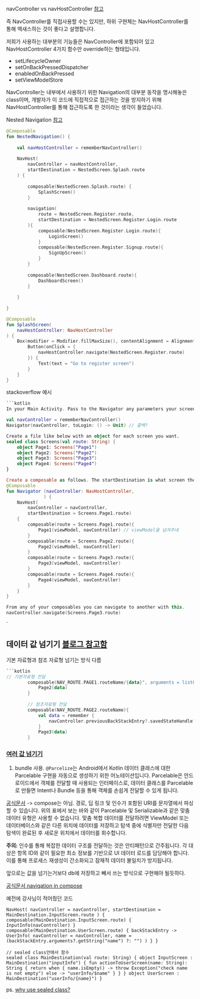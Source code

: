navController vs navHostController [참고](https://jgeun97.tistory.com/334)

즉 NavController를 직접사용할 수는 있지만, 하위 구현체는 NavHostController를 통해 액새스하는 것이 좋다고 설명합니다.

저희가 사용하는 대부분의 기능들은 NavController에 포함되어 있고 NavHostController 4가지 함수만 override하는 형태입니다.

- setLifecycleOwner
- setOnBackPressedDispatcher
- enabledOnBackPressed
- setViewModelStore

NavController는 내부에서 사용하기 위한 Navigation의 대부분 동작을 명시해놓은 class이며, 개발자가 이 코드에 직접적으로 접근하는 것을 방지하기 위해 NavHostController를 통해 접근하도록 한 것이라는 생각이 들었습니다.

Nested Navigation [참고](https://nameisjayant.medium.com/nested-navigation-in-jetpack-compose-597ecdc6eebb)
```kotlin
@Composable  
fun NestedNavigation() {  
  
	val navHostController = rememberNavController()  
	  
	NavHost(  
		navController = navHostController,  
		startDestination = NestedScreen.Splash.route  
	) {  
	  
		composable(NestedScreen.Splash.route) {  
			SplashScreen()  
		}  
		  
		navigation(  
			route = NestedScreen.Register.route,  
			startDestination = NestedScreen.Register.Login.route  
		){  
			composable(NestedScreen.Register.Login.route){  
				LoginScreen()  
			}  
			composable(NestedScreen.Register.Signup.route){  
				SignUpScreen()  
			}  
		}  
		  
		composable(NestedScreen.Dashboard.route){  
			DashboardScreen()  
		}  
	  
	}  
  
}
```

```kotlin
@Composable  
fun SplashScreen(  
	navHostController: NavHostController  
) {  
	Box(modifier = Modifier.fillMaxSize(), contentAlignment = Alignment.Center) {  
		Button(onClick = {  
			navHostController.navigate(NestedScreen.Register.route)  
		}) {  
			Text(text = "Go to register screen")  
		}  
	}  
}
```



stackoverflow 예시
```kotlin
```kotlin
In your Main Activity. Pass to the Navigator any parameters your screens will need such as viewModels.

val navController = rememberNavController()
Navigator(navController, toLogin: () -> Unit) // 콜백?

Create a file like below with an object for each screen you want.
sealed class Screens(val route: String) {
    object Page1: Screens("Page1")
    object Page2: Screens("Page2")
    object Page3: Screens("Page3")
    object Page4: Screens("Page4")
}

Create a composable as follows. The startDestination is what screen the app will open to when started.
@Composable
fun Navigator (navController: NavHostController,
              ) {
    NavHost(
        navController = navController,
        startDestination = Screens.Page1.route)
    {
        composable(route = Screens.Page1.route){ 
            Page1(viewModel, navController) // viewModel을 넘겨주네
        }
        composable(route = Screens.Page2.route){
            Page2(viewModel, navController)
        }
        composable(route = Screens.Page3.route){
            Page3(viewModel, navController)
        }
        composable(route = Screens.Page4.route){
            Page4(viewModel, navController)
        }
    }
}

From any of your composables you can navigate to another with this.
navController.navigate(Screens.Page3.route)
```
`

## 데이터 값 넘기기 [블로그 참고함](https://velog.io/@zinkiki/AndroidCompose-navigation%EB%84%A4%EB%B9%84%EA%B2%8C%EC%9D%B4%EC%85%98-%EA%B5%AC%ED%98%84)

기본 자료형과 참조 자료형 넘기는 방식 다름
```Kotlin
```kotlin
// 기본자료형 전달
        composable(NAV_ROUTE.PAGE1.routeName/{data}", arguments = listOf(navArgument("data"){type = NavType.IntType})){
        	Page2(data)
        }
        
        // 참조자료형 전달
        composable(NAV_ROUTE.PAGE2.routeName){
        	val data = remember {
                navController.previousBackStackEntry?.savedStateHandle?.get<TestData>("data")
            }
        	Page3(data)
        }
```


### [여러 값 넘기기](https://workspace-dev.medium.com/navigation-compose%EC%97%90%EC%84%9C-argument%EB%A1%9C-bundle%EC%9D%84-%EC%82%AC%EC%9A%A9%ED%95%98%EA%B8%B0-beb119d5500b)
1. bundle 사용.
	`@Parcelize`는 Android에서 Kotlin 데이터 클래스에 대한 Parcelable 구현을 자동으로 생성하기 위한 어노테이션입니다. Parcelable은 안드로이드에서 객체를 전달할 때 사용되는 인터페이스로, 데이터 클래스를 Parcelable로 만들면 Intent나 Bundle 등을 통해 객체를 손쉽게 전달할 수 있게 됩니다.

[공식문서](https://developer.android.com/guide/navigation/navigation-pass-data?hl=ko) -> compose는 아님.
경로, 딥 링크 및 인수가 포함된 URI를 문자열에서 파싱할 수 있습니다. 위의 표에서 보는 바와 같이 Parcelable 및 Serializable과 같은 맞춤 데이터 유형은 사용할 수 없습니다. 맞춤 복합 데이터를 전달하려면 ViewModel 또는 데이터베이스와 같은 다른 위치에 데이터를 저장하고 탐색 중에 식별자만 전달한 다음 탐색이 완료된 후 새로운 위치에서 데이터를 회수합니다.

**주의:** 인수를 통해 복잡한 데이터 구조를 전달하는 것은 안티패턴으로 간주됩니다. 각 대상은 항목 ID와 같이 필요한 최소 정보를 기반으로 UI 데이터 로드를 담당해야 합니다. 이를 통해 프로세스 재생성이 간소화되고 잠재적 데이터 불일치가 방지됩니다.


앞으로는 값을 넘기는거보다 db에 저장하고 빼서 쓰는 방식으로 구현해야 될듯하다.

[공식문서 navigation in compose](https://developer.android.com/jetpack/compose/navigation?hl=ko)



예전에 강사님이 적어줬던 코드
```
NavHost( navController = navController, startDestination = MainDestination.InputScreen.route ) { composable(MainDestination.InputScreen.route) { InputInfo(navController) } composable(MainDestination.UserScreen.route) { backStackEntry -> UserInfo( navController = navController, name = (backStackEntry.arguments?.getString("name") ?: "") ) } }

// sealed class안에서 함수
sealed class MainDestination(val route: String) { object InputScreen : MainDestination("inputInfo") { fun actionToUserScreen(name: String): String { return when { name.isEmpty() -> throw Exception("check name is not empty") else -> "userInfo/$name" } } } object UserScreen : MainDestination("userInfo/{name}") }
```

ps. [why use sealed class?](https://stackoverflow.com/questions/69686087/why-use-sealed-class-and-make-object-in-navigation-kotlin-jetpack-compose) 

